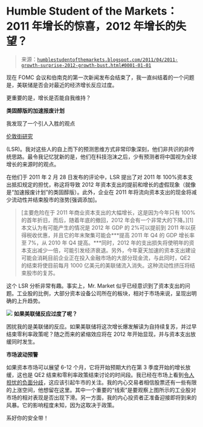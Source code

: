 <!--yml

category: 未分类

日期：2024-05-18 04:20:48

-->

# Humble Student of the Markets：2011 年增长的惊喜，2012 年增长的失望？

> 来源：[`humblestudentofthemarkets.blogspot.com/2011/04/2011-growth-surprise-2012-growth-bust.html#0001-01-01`](https://humblestudentofthemarkets.blogspot.com/2011/04/2011-growth-surprise-2012-growth-bust.html#0001-01-01)

现在 FOMC 会议和伯南克的第一次新闻发布会结束了，我一直纠结着的一个问题是，美联储是否会对最近的经济增长反应过度。

更重要的是，增长是否能自我维持？

**类固醇版的加速报废计划**

我发现了一个引人入胜的观点

[伦敦街研究](http://www.lombardstreetresearch.com/)

(LSR)。我对这些人的自上而下的预测思维方式非常印象深刻，他们非共识的非传统思路。最令我记忆犹新的是，他们在科技泡沫之后，少有预测者将中国视为全球增长的来源时的观点。

在他们于 2011 年 2 月 28 日发布的评论中，LSR 提出了对 2011 年 100%资本支出抵扣规定的担忧，称这将导致 2012 年资本支出的提前和增长的虚假现象（就像是“加速报废计划”的类固醇版）。此外，企业在 2011 年将流向资本支出的现金将减少流动性并结束股市的涨势[强调添加]。

> [主要危险在于 2011 年商业资本支出的大幅增长，这是因为今年只有 100%的首年折旧，而后，随着年底的撤回，2012 年会有一个非常大的下降。][1]本文认为有可能产生的情况是 2012 年 GDP 的 2%可以提前到 2011 年以获得税收优惠，并且它的年末聚集可能会***提高 2011 年 Q4 的 GDP 增长率至 7%，从 2010 年 Q4 提高。***同时，2012 年的支出损失将使明年的资本支出减少一倍，可能引发经济衰退。另外，今年夏天加速的资本支出建设可能会消耗目前企业正在投入金融市场的大部分现金流，与此同时，QE2 的结束将使目前每月 1000 亿美元的美联储流入消失。这种流动性挤压将结束股市的复苏。

这个 LSR 分析非常有趣。事实上，Mr. Market 似乎已经意识到了资本支出的问题。工业股的比例，大部分资本设备公司所在的板块，相对于市场来说，呈现出明确的上升趋势。

![](https://blogger.googleusercontent.com/img/b/R29vZ2xl/AVvXsEgCP-QkaGuebW2ku_aYocFva6iWvb8H02EG1LMTd_B8hY7ShmHX_MfxAP03rrinJCO723ecJ5izg_ty-e-4CFRI7ukn_zwNILUGya2N4ED1GC1Ib86lKfxhvZeEqO2CarLKKORROhcEs51i/s1600/XLI+vs+SPX.jpg) <chart><chart>**如果美联储反应过度了呢？**

困扰我的是美联储的反应。如果美联储将这次增长爆发解读为自持续复苏，并过早结束零利率政策呢？随之而来的紧缩效应将在 2012 年开始显现，并与资本支出放缓同时发生。

**市场波动预警**

如果资本市场可以展望 6-12 个月，它将开始预期大约在第 3 季度开始的增长放缓，这也是 QE2 结束和零利率政策结束讨论的时间段。我已经在市场上看到[令人担忧的负面分歧](http://humblestudentofthemarkets.blogspot.com/2011/04/no-time-to-be-hero.html)，这应该引起牛市的关注。我的内心交易者相信股票还有一些有限的上涨空间，他想留在这里。其中一个重要的“线索”是要观察上图所示的工业股对市场的相对表现是否出现下滑。另一方面，我的内心投资者正准备迎接即将到来的风暴。它的影响程度未知，因为这取决于政策。

系好你的安全带！
